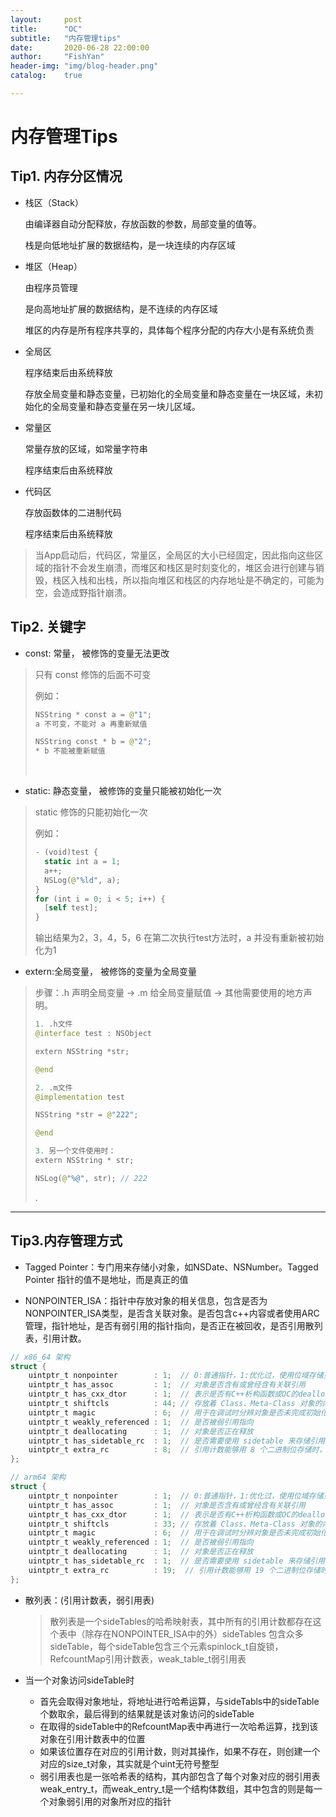 ```yaml
---
layout:     post
title:      "OC"
subtitle:   "内存管理tips"
date:       2020-06-28 22:00:00
author:     "FishYan"
header-img: "img/blog-header.png" 
catalog:    true

---
```


# 内存管理Tips

## Tip1. 内存分区情况
- 栈区（Stack）
  
  由编译器自动分配释放，存放函数的参数，局部变量的值等。

  栈是向低地址扩展的数据结构，是一块连续的内存区域

- 堆区（Heap）
  
  由程序员管理

  是向高地址扩展的数据结构，是不连续的内存区域

  堆区的内存是所有程序共享的，具体每个程序分配的内存大小是有系统负责

- 全局区

  程序结束后由系统释放
  
  存放全局变量和静态变量，已初始化的全局变量和静态变量在一块区域，未初始化的全局变量和静态变量在另一块儿区域。

- 常量区
  
  常量存放的区域，如常量字符串

  程序结束后由系统释放

- 代码区
  
  存放函数体的二进制代码

  程序结束后由系统释放

> 当App启动后，代码区，常量区，全局区的大小已经固定，因此指向这些区域的指针不会发生崩溃，而堆区和栈区是时刻变化的，堆区会进行创建与销毁，栈区入栈和出栈，所以指向堆区和栈区的内存地址是不确定的，可能为空，会造成野指针崩溃。

## Tip2. 关键字

- const: 常量， 被修饰的变量无法更改
> 只有 const 修饰的后面不可变
> 
> 例如：
>
> ```swift
> NSString * const a = @"1";
> a 不可变，不能对 a 再重新赋值
> 
> NSString const * b = @"2";
> * b 不能被重新赋值
> ```
> <br>

- static: 静态变量， 被修饰的变量只能被初始化一次
> static 修饰的只能初始化一次
> 
> 例如：
> ```swift
> - (void)test {
>   static int a = 1;
>   a++;
>   NSLog(@"%ld", a);
> }
> for (int i = 0; i < 5; i++) {
>   [self test];
> }
> ```
> 输出结果为2，3，4，5，6
> 在第二次执行test方法时，a 并没有重新被初始化为1

- extern:全局变量， 被修饰的变量为全局变量
> 步骤：.h 声明全局变量 -> .m 给全局变量赋值 -> 其他需要使用的地方声明。
> 
> ```swift
> 1. .h文件
> @interface test : NSObject
>
> extern NSString *str;
>
> @end
>
>2. .m文件
> @implementation test
> 
> NSString *str = @"222";
> 
> @end
> 
> 3. 另一个文件使用时：
> extern NSString * str;
> 
> NSLog(@"%@", str); // 222
>
> ```
> .

---
## Tip3.内存管理方式

- Tagged Pointer：专门用来存储小对象，如NSDate、NSNumber。Tagged Pointer 指针的值不是地址，而是真正的值
  
- NONPOINTER_ISA：指针中存放对象的相关信息，包含是否为NONPOINTER_ISA类型，是否含关联对象。是否包含c++内容或者使用ARC管理，指针地址，是否有弱引用的指针指向，是否正在被回收，是否引用散列表，引用计数。

```swift
// x86_64 架构
struct {
    uintptr_t nonpointer        : 1;  // 0:普通指针，1:优化过，使用位域存储更多信息
    uintptr_t has_assoc         : 1;  // 对象是否含有或曾经含有关联引用
    uintptr_t has_cxx_dtor      : 1;  // 表示是否有C++析构函数或OC的dealloc
    uintptr_t shiftcls          : 44; // 存放着 Class、Meta-Class 对象的内存地址信息
    uintptr_t magic             : 6;  // 用于在调试时分辨对象是否未完成初始化
    uintptr_t weakly_referenced : 1;  // 是否被弱引用指向
    uintptr_t deallocating      : 1;  // 对象是否正在释放
    uintptr_t has_sidetable_rc  : 1;  // 是否需要使用 sidetable 来存储引用计数
    uintptr_t extra_rc          : 8;  // 引用计数能够用 8 个二进制位存储时，直接存储在这里
};

// arm64 架构
struct {
    uintptr_t nonpointer        : 1;  // 0:普通指针，1:优化过，使用位域存储更多信息
    uintptr_t has_assoc         : 1;  // 对象是否含有或曾经含有关联引用
    uintptr_t has_cxx_dtor      : 1;  // 表示是否有C++析构函数或OC的dealloc
    uintptr_t shiftcls          : 33; // 存放着 Class、Meta-Class 对象的内存地址信息
    uintptr_t magic             : 6;  // 用于在调试时分辨对象是否未完成初始化
    uintptr_t weakly_referenced : 1;  // 是否被弱引用指向
    uintptr_t deallocating      : 1;  // 对象是否正在释放
    uintptr_t has_sidetable_rc  : 1;  // 是否需要使用 sidetable 来存储引用计数
    uintptr_t extra_rc          : 19;  // 引用计数能够用 19 个二进制位存储时，直接存储在这里
};
```
  
- 散列表：(引用计数表，弱引用表)
  
  > 散列表是一个sideTables的哈希映射表，其中所有的引用计数都存在这个表中（除存在NONPOINTER_ISA中的外）sideTables 包含众多sideTable，每个sideTable包含三个元素spinlock_t自旋锁，RefcountMap引用计数表，weak_table_t弱引用表

- 当一个对象访问sideTable时
  - 首先会取得对象地址，将地址进行哈希运算，与sideTabls中的sideTable个数取余，最后得到的结果就是该对象访问的sideTable
  - 在取得的sideTable中的RefcountMap表中再进行一次哈希运算，找到该对象在引用计数表中的位置
  - 如果该位置存在对应的引用计数，则对其操作，如果不存在，则创建一个对应的size_t对象，其实就是个uint无符号整型
  - 弱引用表也是一张哈希表的结构，其内部包含了每个对象对应的弱引用表weak_entry_t，而weak_entry_t是一个结构体数组，其中包含的则是每一个对象弱引用的对象所对应的指针  